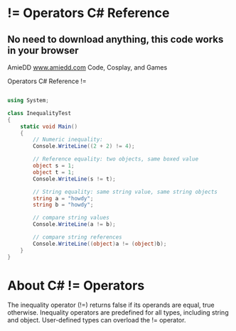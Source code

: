 # != Operators C# Reference

## No need to download anything, this code works in your browser
AmieDD www.amiedd.com
Code, Cosplay, and Games


Operators C# Reference
!=



```C# runnable

using System;

class InequalityTest
{
    static void Main()
    {
        // Numeric inequality:
        Console.WriteLine((2 + 2) != 4);

        // Reference equality: two objects, same boxed value
        object s = 1;
        object t = 1;
        Console.WriteLine(s != t);

        // String equality: same string value, same string objects
        string a = "howdy";
        string b = "howdy";

        // compare string values
        Console.WriteLine(a != b);

        // compare string references
        Console.WriteLine((object)a != (object)b);
    }
}


```

# About C# != Operators

The inequality operator (!=) returns false if its operands are equal, true otherwise. Inequality operators are predefined for all types, including string and object. User-defined types can overload the != operator.
